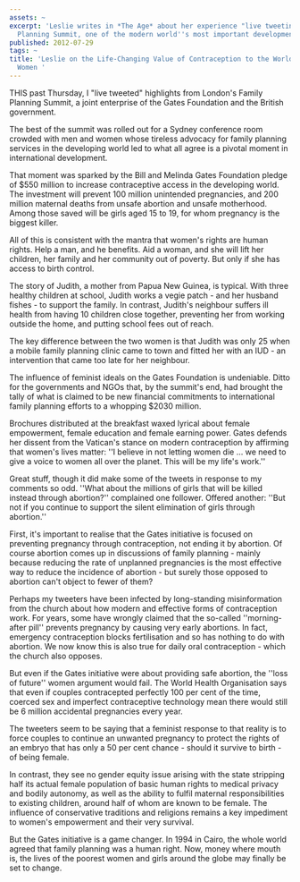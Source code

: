 ```yaml
---
assets: ~
excerpt: 'Leslie writes in *The Age* about her experience "live tweeting" the Family
  Planning Summit, one of the modern world''s most important development initiatives. '
published: 2012-07-29
tags: ~
title: 'Leslie on the Life-Changing Value of Contraception to the World''s Poorest
  Women '
---
```

THIS past Thursday, I "live tweeted" highlights from London's Family Planning Summit, a joint enterprise of the Gates Foundation and the British government.

The best of the summit was rolled out for a Sydney conference room crowded with men and women whose tireless advocacy for family planning services in the developing world led to what all agree is a pivotal moment in international development.

That moment was sparked by the Bill and Melinda Gates Foundation pledge of $550 million to increase contraceptive access in the developing world. The investment will prevent 100 million unintended pregnancies, and 200 million maternal deaths from unsafe abortion and unsafe motherhood. Among those saved will be girls aged 15 to 19, for whom pregnancy is the biggest killer.

All of this is consistent with the mantra that women's rights are human rights. Help a man, and he benefits. Aid a woman, and she will lift her children, her family and her community out of poverty. But only if she has access to birth control.

The story of Judith, a mother from Papua New Guinea, is typical. With three healthy children at school, Judith works a vegie patch - and her husband fishes - to support the family. In contrast, Judith's neighbour suffers ill health from having 10 children close together, preventing her from working outside the home, and putting school fees out of reach.

The key difference between the two women is that Judith was only 25 when a mobile family planning clinic came to town and fitted her with an IUD - an intervention that came too late for her neighbour.

The influence of feminist ideals on the Gates Foundation is undeniable. Ditto for the governments and NGOs that, by the summit's end, had brought the tally of what is claimed to be new financial commitments to international family planning efforts to a whopping $2030 million.

Brochures distributed at the breakfast waxed lyrical about female empowerment, female education and female earning power. Gates defends her dissent from the Vatican's stance on modern contraception by affirming that women's lives matter: ''I believe in not letting women die … we need to give a voice to women all over the planet. This will be my life's work.''

Great stuff, though it did make some of the tweets in response to my comments so odd. ''What about the millions of girls that will be killed instead through abortion?'' complained one follower. Offered another: ''But not if you continue to support the silent elimination of girls through abortion.''

First, it's important to realise that the Gates initiative is focused on preventing pregnancy through contraception, not ending it by abortion. Of course abortion comes up in discussions of family planning - mainly because reducing the rate of unplanned pregnancies is the most effective way to reduce the incidence of abortion - but surely those opposed to abortion can't object to fewer of them?

Perhaps my tweeters have been infected by long-standing misinformation from the church about how modern and effective forms of contraception work. For years, some have wrongly claimed that the so-called ''morning-after pill'' prevents pregnancy by causing very early abortions. In fact, emergency contraception blocks fertilisation and so has nothing to do with abortion. We now know this is also true for daily oral contraception - which the church also opposes.

But even if the Gates initiative were about providing safe abortion, the ''loss of future'' women argument would fail. The World Health Organisation says that even if couples contracepted perfectly 100 per cent of the time, coerced sex and imperfect contraceptive technology mean there would still be 6 million accidental pregnancies every year.

The tweeters seem to be saying that a feminist response to that reality is to force couples to continue an unwanted pregnancy to protect the rights of an embryo that has only a 50 per cent chance - should it survive to birth - of being female.

In contrast, they see no gender equity issue arising with the state stripping half its actual female population of basic human rights to medical privacy and bodily autonomy, as well as the ability to fulfil maternal responsibilities to existing children, around half of whom are known to be female.
The influence of conservative traditions and religions remains a key impediment to women's empowerment and their very survival.

But the Gates initiative is a game changer. In 1994 in Cairo, the whole world agreed that family planning was a human right.
Now, money where mouth is, the lives of the poorest women and girls around the globe may finally be set to change.